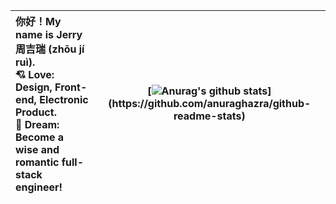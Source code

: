 
| 你好！My name is Jerry 周吉瑞 (zhōu jí ruì).<br />:cupid: Love: Design, Front-end, Electronic Product.<br />:rocket: Dream: Become a wise and romantic full-stack engineer! | [![Anurag's github stats](https://github-readme-stats.vercel.app/api?username=JERRY-Z-J-R&show_icons=true&include_all_commits=true&theme=swift&hide_border=true&card_width=100&layout=compact")](https://github.com/anuraghazra/github-readme-stats) |
| :----------------------------------------------------------- | ------------------------------------------------------------ |
